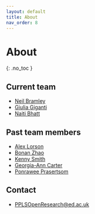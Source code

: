 ```yaml
---
layout: default
title: About
nav_order: 8
---
```


# About
{: .no_toc }

## Current team

* [Neil Bramley](https://www.bramleylab.ppls.ed.ac.uk/member/neil/)
* [Giulia Giganti](https://www.ed.ac.uk/profile/giulia-giganti)
* [Naiti Bhatt](https://naitisb.github.io/)

## Past team members

* [Alex Lorson](https://alex-lorson.github.io)
* [Bonan Zhao](https://zhaobn.github.io)
* [Kenny Smith](http://www.lel.ed.ac.uk/~kenny/)
* [Georgia-Ann Carter](https://gacarter.github.io/)
* [Ponrawee Prasertsom](https://ponraw.ee/)
  
## Contact

* PPLSOpenResearch@ed.ac.uk
